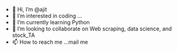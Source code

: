- 👋 Hi, I’m @ajit
- 👀 I’m interested in coding ...
- 🌱 I’m currently learning Python
- 💞️ I’m looking to collaborate on Web scraping, data science, and stock_TA
- 📫 How to reach me ...mail me

<!---
ajitp2000/ajitp2000 is a ✨ special ✨ repository because its `README.md` (this file) appears on your GitHub profile.
You can click the Preview link to take a look at your changes.
--->
